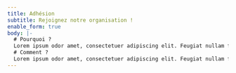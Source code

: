 ```yaml
---
title: Adhésion
subtitle: Rejoignez notre organisation !
enable_form: true
body: |-
  # Pourquoi ?
  Lorem ipsum odor amet, consectetuer adipiscing elit. Feugiat nullam fames metus lectus malesuada. Amet ultricies ex; conubia curabitur mauris congue. Mus magna per dis vehicula in pellentesque. Magna condimentum congue tristique platea donec sociosqu. Magna volutpat gravida proin torquent conubia volutpat. Ornare maximus non, at himenaeos dis aenean fringilla enim.
  # Comment ?
  Lorem ipsum odor amet, consectetuer adipiscing elit. Feugiat nullam fames metus lectus malesuada. Amet ultricies ex; conubia curabitur mauris congue.   Lorem ipsum odor amet, consectetuer adipiscing elit. Feugiat nullam fames metus lectus malesuada. Amet ultricies ex; conubia curabitur mauris congue.  Lorem ipsum odor amet, consectetuer adipiscing elit. Feugiat nullam fames metus lectus malesuada. Amet ultricies ex; conubia curabitur mauris congue.  Lorem ipsum odor amet, consectetuer adipiscing elit. Feugiat nullam fames metus lectus malesuada. Amet ultricies ex; conubia curabitur mauris congue.  Lorem ipsum odor amet, consectetuer adipiscing elit. Feugiat nullam fames metus lectus malesuada. Amet ultricies ex; conubia curabitur mauris congue.  Lorem ipsum odor amet, consectetuer adipiscing elit. Feugiat nullam fames metus lectus malesuada. Amet ultricies ex; conubia curabitur mauris congue.
---
```

